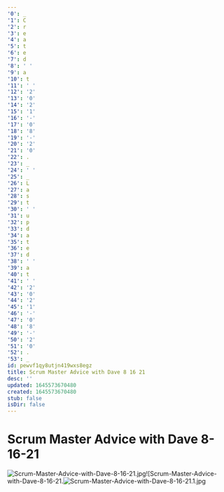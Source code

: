 ```yaml
---
'0': _
'1': C
'2': r
'3': e
'4': a
'5': t
'6': e
'7': d
'8': ' '
'9': a
'10': t
'11': ' '
'12': '2'
'13': '0'
'14': '2'
'15': '1'
'16': '-'
'17': '0'
'18': '8'
'19': '-'
'20': '2'
'21': '0'
'22': .
'23': _
'24': ' '
'25': _
'26': L
'27': a
'28': s
'29': t
'30': ' '
'31': u
'32': p
'33': d
'34': a
'35': t
'36': e
'37': d
'38': ' '
'39': a
'40': t
'41': ' '
'42': '2'
'43': '0'
'44': '2'
'45': '1'
'46': '-'
'47': '0'
'48': '8'
'49': '-'
'50': '2'
'51': '0'
'52': .
'53': _
id: pewvf1qy8utjn419wxs8egz
title: Scrum Master Advice with Dave 8 16 21
desc: ''
updated: 1645573670480
created: 1645573670480
stub: false
isDir: false
---
```


# Scrum Master Advice with Dave 8-16-21


![Scrum-Master-Advice-with-Dave-8-16-21.jpg](/assets/scrum-master-advice-with-dave-8-16-21-aknz143u35ie.jpg)![Scrum-Master-Advice-with-Dave-8-16-21.![Scrum-Master-Advice-with-Dave-8-16-21.1.jpg](/assets/scrum-master-advice-with-dave-8-16-21-2sf0inbf2bth.jpg)

